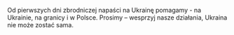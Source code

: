 Od pierwszych dni zbrodniczej napaści na Ukrainę pomagamy - na Ukrainie, na granicy i w
Polsce. Prosimy – wesprzyj nasze działania, Ukraina nie może zostać sama.